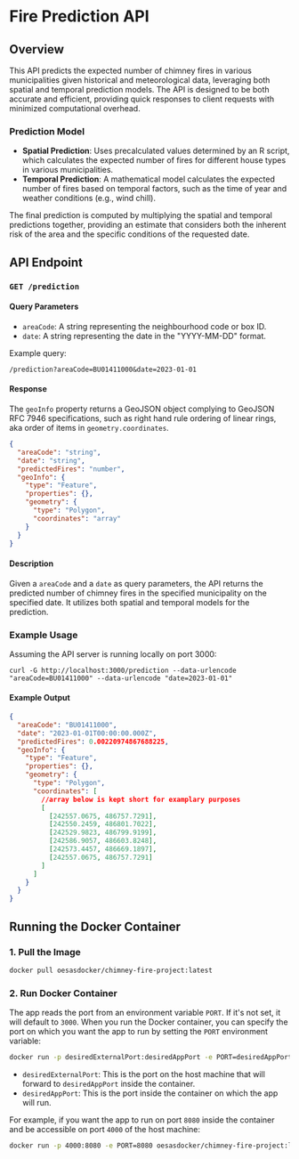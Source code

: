 # Fire Prediction API

## Overview

This API predicts the expected number of chimney fires in various municipalities given historical and meteorological data, leveraging both spatial and temporal prediction models. The API is designed to be both accurate and efficient, providing quick responses to client requests with minimized computational overhead.

### Prediction Model

- **Spatial Prediction**: Uses precalculated values determined by an R script, which calculates the expected number of fires for different house types in various municipalities.
- **Temporal Prediction**: A mathematical model calculates the expected number of fires based on temporal factors, such as the time of year and weather conditions (e.g., wind chill).

The final prediction is computed by multiplying the spatial and temporal predictions together, providing an estimate that considers both the inherent risk of the area and the specific conditions of the requested date.

## API Endpoint

### `GET /prediction`

#### Query Parameters

- `areaCode`: A string representing the neighbourhood code or box ID.
- `date`: A string representing the date in the "YYYY-MM-DD" format.

Example query:

```
/prediction?areaCode=BU01411000&date=2023-01-01
```

#### Response

The `geoInfo` property returns a GeoJSON object complying to GeoJSON RFC 7946 specifications, such as right hand rule ordering of linear rings, aka order of items in `geometry.coordinates`.

```json
{
  "areaCode": "string",
  "date": "string",
  "predictedFires": "number",
  "geoInfo": {
    "type": "Feature",
    "properties": {},
    "geometry": {
      "type": "Polygon",
      "coordinates": "array"
    }
  }
}
```

#### Description

Given a `areaCode` and a `date` as query parameters, the API returns the predicted number of chimney fires in the specified municipality on the specified date. It utilizes both spatial and temporal models for the prediction.

### Example Usage

Assuming the API server is running locally on port 3000:

```plaintext
curl -G http://localhost:3000/prediction --data-urlencode "areaCode=BU01411000" --data-urlencode "date=2023-01-01"
```

#### Example Output

```json
{
  "areaCode": "BU01411000",
  "date": "2023-01-01T00:00:00.000Z",
  "predictedFires": 0.00220974867688225,
  "geoInfo": {
    "type": "Feature",
    "properties": {},
    "geometry": {
      "type": "Polygon",
      "coordinates": [
        //array below is kept short for examplary purposes
        [
          [242557.0675, 486757.7291],
          [242550.2459, 486801.7022],
          [242529.9823, 486799.9199],
          [242586.9057, 486603.8248],
          [242573.4457, 486669.1897],
          [242557.0675, 486757.7291]
        ]
      ]
    }
  }
}
```

## Running the Docker Container

### 1. Pull the Image

```bash
docker pull oesasdocker/chimney-fire-project:latest
```

### 2. Run Docker Container

The app reads the port from an environment variable `PORT`. If it's not set, it will default to `3000`. When you run the Docker container, you can specify the port on which you want the app to run by setting the `PORT` environment variable:

```bash
docker run -p desiredExternalPort:desiredAppPort -e PORT=desiredAppPort oesasdocker/chimney-fire-project:latest
```

- `desiredExternalPort`: This is the port on the host machine that will forward to `desiredAppPort` inside the container.
- `desiredAppPort`: This is the port inside the container on which the app will run.

For example, if you want the app to run on port `8080` inside the container and be accessible on port `4000` of the host machine:

```bash
docker run -p 4000:8080 -e PORT=8080 oesasdocker/chimney-fire-project:latest
```
